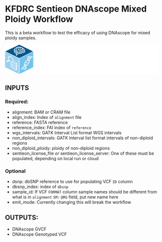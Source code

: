 # KFDRC Sentieon DNAscope Mixed Ploidy Workflow
This is a beta workflow to test the efficacy of using DNAscope for mixed ploidy samples.

<p align="center">
  <img src="logo/d3b-inline-white.svg" alt="D3b repository logo" width="660px" />
</p>

## INPUTS
### Required:
- alignment: BAM or CRAM file
- align_index: Index of `alignment` file
- reference: FASTA reference
- reference_index: FAI index of `reference`
- wgs_intervals: GATK Interval List format WGS intervals
- non_diploid_intervals: GATK Interval list format intervals of non-diploid regions
- non_diploid_ploidy: ploidy of non-diploid regions
- sentieon_license_file _or_ sentieon_license_server: One of these must be populated, depending on local run or cloud
### Optional
- dsnp: dbSNP reference to use for populating VCF `ID` column
- dbsnp_index: index of `dbsnp`
- sample_id: If VCF `FORMAT` column sample names should be different from what is in `alignment` `SM:` `@RG` field, put new name here
- emit_mode: Currently changing this will break the workflow

## OUTPUTS:
- DNAscope GVCF
- DNAscope Genotyped VCF